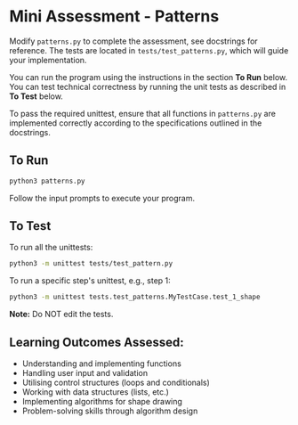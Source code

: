 # Mini Assessment - Patterns

Modify `patterns.py` to complete the assessment, see docstrings for reference. The tests are located in `tests/test_patterns.py`, which will guide your implementation.

You can run the program using the instructions in the section **To Run** below. You can test technical correctness by running the unit tests as described in **To Test** below. 

To pass the required unittest, ensure that all functions in `patterns.py` are implemented correctly according to the specifications outlined in the docstrings.

## To Run

```bash
python3 patterns.py
```

Follow the input prompts to execute your program.

## To Test

To run all the unittests:

```bash
python3 -m unittest tests/test_pattern.py
```

To run a specific step's unittest, e.g., step 1:

```bash
python3 -m unittest tests.test_patterns.MyTestCase.test_1_shape
```

**Note:** Do NOT edit the tests.

## Learning Outcomes Assessed:

- Understanding and implementing functions
- Handling user input and validation
- Utilising control structures (loops and conditionals)
- Working with data structures (lists, etc.)
- Implementing algorithms for shape drawing
- Problem-solving skills through algorithm design
